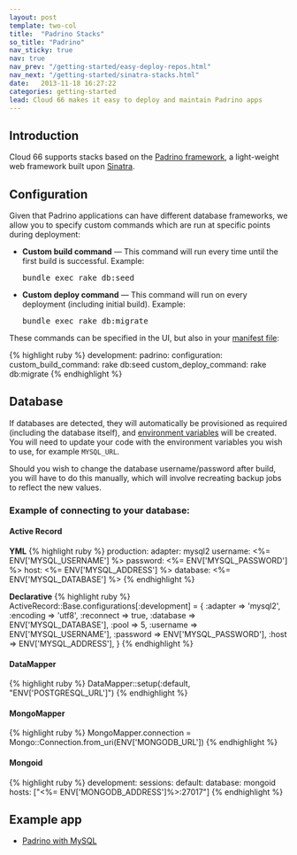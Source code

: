 ```yaml
---
layout: post
template: two-col
title:  "Padrino Stacks"
so_title: "Padrino"
nav_sticky: true
nav: true
nav_prev: "/getting-started/easy-deploy-repos.html"
nav_next: "/getting-started/sinatra-stacks.html"
date:   2013-11-18 16:27:22
categories: getting-started
lead: Cloud 66 makes it easy to deploy and maintain Padrino apps
---
```


## Introduction

Cloud 66 supports stacks based on the [Padrino framework](http://www.pardinorb.com/), a light-weight web framework built upon [Sinatra](http://help.cloud66.com/getting-started/sinatra-stacks.html).

## Configuration

Given that Padrino applications can have different database frameworks, we allow you to specify custom commands which are run at specific points during deployment:

<ul>
  <li>
    <p>
    <strong>Custom build command</strong> &mdash; This command will run every time until the first build is successful. Example:
    </p>
    <p>
      <kbd>bundle exec rake db:seed</kbd>
    </p>
  </li>
  <li>
    <p>
      <strong>Custom deploy command</strong> &mdash; This command will run on every deployment (including initial build). Example:
    </p>
    <p>
      <kbd>bundle exec rake db:migrate</kbd>
    </p>
  </li>
</ul>


These commands can be specified in the UI, but also in your [manifest file](http://help.cloud66.com/stack-features/manifest-files.html):

{% highlight ruby %}
development:
    padrino:
        configuration:
            custom_build_command: rake db:seed
            custom_deploy_command: rake db:migrate
{% endhighlight %}

## Database

If databases are detected, they will automatically be provisioned as required (including the database itself), and [environment variables](http://help.cloud66.com/stack-features/assign-env-vars.html) will be created. You will need to update your code with the environment variables you wish to use, for example `MYSQL_URL`.

Should you wish to change the database username/password after build, you will have to do this manually, which will involve recreating backup jobs to reflect the new values.

### Example of connecting to your database:
#### Active Record

**YML**
{% highlight ruby %}
production:
  adapter: mysql2
  username: <%= ENV['MYSQL_USERNAME'] %>
  password: <%= ENV['MYSQL_PASSWORD'] %>
  host: <%= ENV['MYSQL_ADDRESS'] %>
  database: <%= ENV['MYSQL_DATABASE'] %>
{% endhighlight %}

**Declarative**
{% highlight ruby %}
ActiveRecord::Base.configurations[:development] = {
  :adapter   => 'mysql2',
  :encoding  => 'utf8',
  :reconnect => true,
  :database  => ENV['MYSQL_DATABASE'],
  :pool      => 5,
  :username  => ENV['MYSQL_USERNAME'],
  :password  => ENV['MYSQL_PASSWORD'],
  :host      => ENV['MYSQL_ADDRESS'],
}
{% endhighlight %}

#### DataMapper
{% highlight ruby %}
DataMapper::setup(:default, "ENV['POSTGRESQL_URL']")
{% endhighlight %}

#### MongoMapper
{% highlight ruby %}
MongoMapper.connection = Mongo::Connection.from_uri(ENV['MONGODB_URL'])
{% endhighlight %}

#### Mongoid
{% highlight ruby %}
development:
  sessions:
    default:
      database: mongoid
      hosts: ["<%= ENV['MONGODB_ADDRESS']%>:27017"]
{% endhighlight %}

## Example app

* <a href="https://www.cloud66.com/stacks/new?eduid=padrino_mysql" target="_blank">Padrino with MySQL</a>